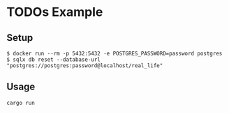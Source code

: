 # TODOs Example

## Setup

```
$ docker run --rm -p 5432:5432 -e POSTGRES_PASSWORD=password postgres
$ sqlx db reset --database-url "postgres://postgres:password@localhost/real_life"
```

## Usage

```
cargo run
```